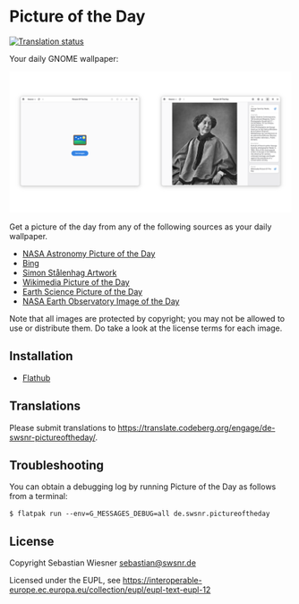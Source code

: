 # Picture of the Day

[![Translation status](https://translate.codeberg.org/widget/de-swsnr-pictureoftheday/de-swsnr-pictureoftheday/svg-badge.svg)](https://translate.codeberg.org/engage/de-swsnr-pictureoftheday/)

Your daily GNOME wallpaper:

![The empty start page with the application icon on the left, and the Wikimedia picture of the day on the right](./social-image.png)

Get a picture of the day from any of the following sources as your daily wallpaper.

- [NASA Astronomy Picture of the Day](https://apod.nasa.gov/)
- [Bing](https://bing.com)
- [Simon Stålenhag Artwork](https://simonstalenhag.se/)
- [Wikimedia Picture of the Day](https://commons.wikimedia.org/wiki/Main_Page)
- [Earth Science Picture of the Day](https://epod.usra.edu/blog/)
- [NASA Earth Observatory Image of the Day](https://earthobservatory.nasa.gov)

Note that all images are protected by copyright; you may not be allowed to use or distribute them. Do take a look at the license terms for each image.

## Installation

- [Flathub](https://flathub.org/apps/details/de.swsnr.pictureoftheday)

## Translations

Please submit translations to <https://translate.codeberg.org/engage/de-swsnr-pictureoftheday/>.

## Troubleshooting

You can obtain a debugging log by running Picture of the Day as follows from a terminal:

```console
$ flatpak run --env=G_MESSAGES_DEBUG=all de.swsnr.pictureoftheday
```

## License

Copyright Sebastian Wiesner <sebastian@swsnr.de>

Licensed under the EUPL, see <https://interoperable-europe.ec.europa.eu/collection/eupl/eupl-text-eupl-12>
